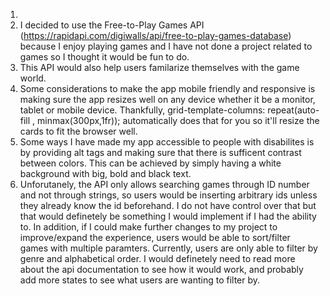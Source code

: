 
1.
2. I decided to use the Free-to-Play Games API (https://rapidapi.com/digiwalls/api/free-to-play-games-database) because I enjoy playing games and I have not done a project related to games so I thought it would be fun to do. 
3. This API would also help users familarize themselves with the game world. 
4. Some considerations to make the app mobile friendly and responsive is making sure the app resizes well on any device whether it be a monitor, tablet or mobile device. Thankfully, grid-template-columns: repeat(auto-fill , minmax(300px,1fr)); automatically does that for you so it'll resize the cards to fit the browser well.
5. Some ways I have made my app accessible to people with disabilites is by providing alt tags and making sure that there is sufficent contrast between colors. This can be achieved by simply having a white background with big, bold and black text.
6. Unforutanely, the API only allows searching games through ID number and not through strings, so users would be inserting arbitrary ids unless they already know the id beforehand. I do not have control over that but that would definetely be something I would implement if I had the ability to. In addition, if I could make further changes to my project to improve/expand the experience, users would be able to sort/filter games with multiple paramters. Currently, users are only able to filter by genre and alphabetical order. I would definetely need to read more about the api documentation to see how it would work, and probably add more states to see what users are wanting to filter by.
